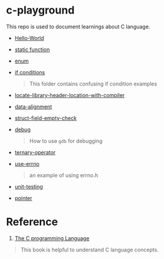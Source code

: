 # c-playground

This repo is used to document learnings about C language.


- [Hello-World](./Hello-World/Readme.md)

- [static function](./static-function/Readme.md)

- [enum](./enum/Readme.md)

- [if conditions](./if-conditions/README.md)

    > This folder contains confusing if condition examples

- [locate-library-header-location-with-compiler](./locate-library-header-location-with-compiler.md)

- [data-alignment](data-alignment/Readme.md)

- [struct-field-empty-check](./struct-field-empty-check/Readme.md)

- [debug](./debug/Readme.md)

    > How to use `gdb` for debugging 

- [ternary-operator](ternary-operator/Readme.md)

- [use-errno](use-errno/Readme.md)

    > an example of using errno.h

- [unit-testing](./unit-testing/Readme.md)

- [pointer](./pointer/Readme.md)

# Reference 

1. [The C programming Language](https://hikage.freeshell.org/books/theCprogrammingLanguage.pdf)

  > This book is helpful to understand C language concepts.

